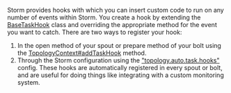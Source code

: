 Storm provides hooks with which you can insert custom code to run on any number of events within Storm. You create a hook by extending the [BaseTaskHook](http://nathanmarz.github.com/storm/doc-0.7.1/backtype/storm/hooks/BaseTaskHook.html) class and overriding the appropriate method for the event you want to catch. There are two ways to register your hook:

1. In the open method of your spout or prepare method of your bolt using the [TopologyContext#addTaskHook](http://nathanmarz.github.com/storm/doc-0.7.1/backtype/storm/task/TopologyContext.html) method.
2. Through the Storm configuration using the ["topology.auto.task.hooks"](http://nathanmarz.github.com/storm/doc-0.7.1/backtype/storm/Config.html#TOPOLOGY_AUTO_TASK_HOOKS) config. These hooks are automatically registered in every spout or bolt, and are useful for doing things like integrating with a custom monitoring system.